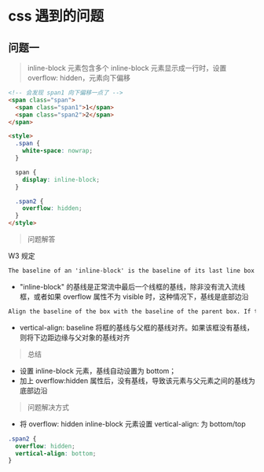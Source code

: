 # css 遇到的问题

## 问题一

> inline-block 元素包含多个 inline-block 元素显示成一行时，设置 overflow: hidden，元素向下偏移

```html
<!-- 会发现 span1 向下偏移一点了 -->
<span class="span">
  <span class="span1">1</span>
  <span class="span2">2</span>
</span>

<style>
  .span {
    white-space: nowrap;
  }

  span {
    display: inline-block;
  }

  .span2 {
    overflow: hidden;
  }
</style>
```

> 问题解答

W3 规定

```txt
The baseline of an 'inline-block' is the baseline of its last line box in the normal flow, unless it has either no in-flow line boxes or if its 'overflow' property has a computed value other than 'visible', in which case the baseline is the bottom margin edge.
```

- "inline-block" 的基线是正常流中最后一个线框的基线，除非没有流入流线框，或者如果 overflow 属性不为 visible 时，这种情况下，基线是底部边沿

```txt
Align the baseline of the box with the baseline of the parent box. If the box does not have a baseline, align the bottom margin edge with the parent's baseline.
```

- vertical-align: baseline 将框的基线与父框的基线对齐。如果该框没有基线，则将下边距边缘与父对象的基线对齐

> 总结

- 设置 inline-block 元素，基线自动设置为 bottom；
- 加上 overflow:hidden 属性后，没有基线，导致该元素与父元素之间的基线为底部边沿

> 问题解决方式

- 将 overflow: hidden inline-block 元素设置 vertical-align: 为 bottom/top

```css
.span2 {
  overflow: hidden;
  vertical-align: bottom;
}
```
